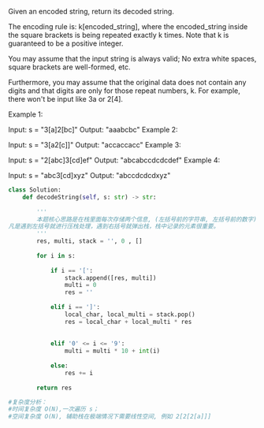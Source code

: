Given an encoded string, return its decoded string.

The encoding rule is: k[encoded_string], where the encoded_string inside the square brackets is being repeated exactly k times. Note that k is guaranteed to be a positive integer.

You may assume that the input string is always valid; No extra white spaces, square brackets are well-formed, etc.

Furthermore, you may assume that the original data does not contain any digits and that digits are only for those repeat numbers, k. For example, there won't be input like 3a or 2[4].

 

Example 1:

Input: s = "3[a]2[bc]"
Output: "aaabcbc"
Example 2:

Input: s = "3[a2[c]]"
Output: "accaccacc"
Example 3:

Input: s = "2[abc]3[cd]ef"
Output: "abcabccdcdcdef"
Example 4:

Input: s = "abc3[cd]xyz"
Output: "abccdcdcdxyz"


```Python
class Solution:
    def decodeString(self, s: str) -> str:
        
        '''
        本题核心思路是在栈里面每次存储两个信息, (左括号前的字符串, 左括号前的数字), 比如abc3[def], 当遇到第一个左括号的时候，压入栈中的是("abc", 3), 然后遍历括号里面的字符串def, 当遇到右括号的时候, 从栈里面弹出一个元素(s1, n1), 得到新的字符串为s1 + n1*"def", 也就是abcdefdefdef。对于括号里面嵌套的情况也是同样处理方式。
凡是遇到左括号就进行压栈处理，遇到右括号就弹出栈，栈中记录的元素很重要。
        '''
        res, multi, stack = '', 0 , []
        
        for i in s:
            
            if i == '[':
                stack.append([res, multi])
                multi = 0
                res = ''
                
            elif i == ']':
                local_char, local_multi = stack.pop()
                res = local_char + local_multi * res
                
                
            elif '0' <= i <= '9':
                multi = multi * 10 + int(i)
                
            else:
                res += i
                
        return res

#复杂度分析：
#时间复杂度 O(N),一次遍历 s；
#空间复杂度 O(N), 辅助栈在极端情况下需要线性空间, 例如 2[2[2[a]]]
```
